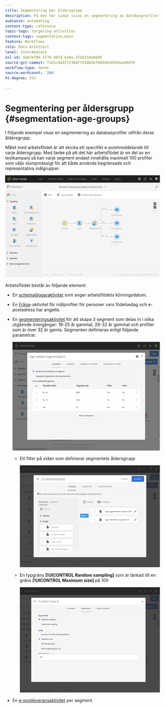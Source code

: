 ```yaml
---
title: Segmentering per åldersgrupp
description: På den här sidan visas en segmentering av databasprofiler utifrån deras åldersgrupp. Målet med arbetsflödet är att skicka ett specifikt e-postmeddelande för varje åldersgrupp.
audience: automating
content-type: reference
topic-tags: targeting-activities
context-tags: segmentation,main
feature: Workflows
role: Data Architect
level: Intermediate
exl-id: dab7ef86-4776-48f4-be9a-37de316e0dd9
source-git-commit: fcb5c4a92f23bdffd1082b7b044b5859dead9d70
workflow-type: tm+mt
source-wordcount: '204'
ht-degree: 51%

---
```


# Segmentering per åldersgrupp {#segmentation-age-groups}

I följande exempel visas en segmentering av databasprofiler utifrån deras åldersgrupp.

Målet med arbetsflödet är att skicka ett specifikt e-postmeddelande till varje åldersgrupp.  Med tanke på att det här arbetsflödet är en del av en testkampanj så kan varje segment endast innehålla maximalt 100 profiler som väljs slumpmässigt för att både använda begränsade och representativa målgrupper.

![](assets/wkf_segment_example_4.png)

Arbetsflödet består av följande element:

* En [schemaläggaraktivitet](../../automating/using/segmentation.md) som anger arbetsflödets körningsdatum.
* En [Fråga](../../automating/using/query.md)-aktivitet för målprofiler för personer vars födelsedag och e-postadress har angetts.
* En [segmenteringsaktivitet](../../automating/using/segmentation.md) för att skapa 3 segment som delas in i olika utgående övergångar: 18-25 år gammal, 26-32 år gammal och profiler som är över 32 år gamla. Segmenten definieras enligt följande parametrar:

  ![](assets/wkf_segment_example_3.png)

   * Ett filter på sidan som definierar segmentets åldersgrupp

     ![](assets/wkf_segment_new_segment.png)

   * En typgräns **[!UICONTROL Random sampling]** som är länkad till en gräns **[!UICONTROL Maximum size]** på 100

     ![](assets/wkf_segment_example_1.png)

* En [e-postleveransaktivitet](../../automating/using/email-delivery.md) per segment.
